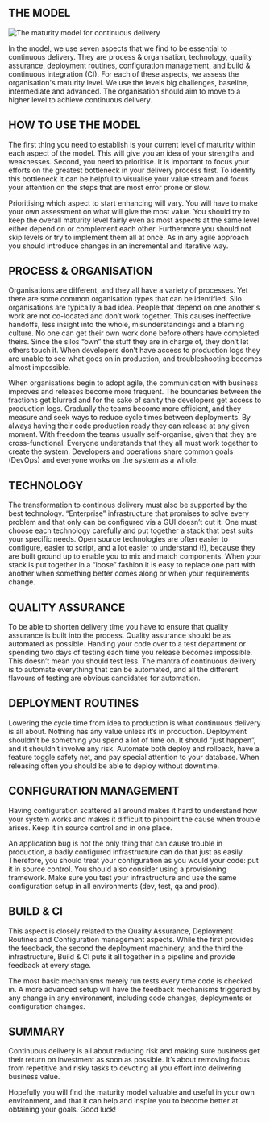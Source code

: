 THE MODEL
---------

![The maturity model for continuous delivery](http://bekkopen.github.io/maturity-model)

In the model, we use seven aspects that we find to be essential to continuous delivery. They are process & organisation, technology, quality assurance, deployment routines, configuration management, and build & continuous integration (CI). For each of these aspects, we assess the organisation's maturity level. We use the levels big challenges, baseline, intermediate and advanced. The organisation should aim to move to a higher level to achieve continuous delivery.

HOW TO USE THE MODEL
--------------------

The first thing you need to establish is your current level of maturity within each aspect of the model. This will give you an idea of your strengths and weaknesses. Second, you need to prioritise. It is important to focus your efforts on the greatest bottleneck in your delivery process first. To identify this bottleneck it can be helpful to visualise your value stream and focus your attention on the steps that are most error prone or slow.

Prioritising which aspect to start enhancing will vary. You will have to make your own assessment on what will give the most value. You should try to keep the overall maturity level fairly even as most aspects at the same level either depend on or complement each other. Furthermore you should not skip levels or try to implement them all at once. As in any agile approach you should introduce changes in an incremental and iterative way.

PROCESS & ORGANISATION
----------------------

Organisations are different, and they all have a variety of processes. Yet there are some common organisation types that can be identified. Silo organisations are typically a bad idea. People that depend on one another's work are not co-located and don’t work together. This causes ineffective handoffs, less insight into the whole, misunderstandings and a blaming culture. No one can get their own work done before others have completed theirs. Since the silos “own” the stuff they are in charge of, they don’t let others touch it. When developers don’t have access to production logs they are unable to see what goes on in production, and troubleshooting becomes almost impossible.

When organisations begin to adopt agile, the communication with business improves and releases become more frequent. The boundaries between the fractions get blurred and for the sake of sanity the developers get access to production logs. Gradually the teams become more efficient, and they measure and seek ways to reduce cycle times between deployments. By always having their code production ready they can release at any given moment. With freedom the teams usually self-organise, given that they are cross-functional. Everyone understands that they all must work together to create the system. Developers and operations share common goals (DevOps) and everyone works on the system as a whole.

TECHNOLOGY
----------

The transformation to continous delivery must also be supported by the best technology. “Enterprise” infrastructure that promises to solve every problem and that only can be configured via a GUI doesn’t cut it. One must choose each technology carefully and put together a stack that best suits your specific needs. Open source technologies are often easier to configure, easier to script, and a lot easier to understand (!), because they are built ground up to enable you to mix and match components. When your stack is put together in a “loose” fashion it is easy to replace one part with another when something better comes along or when your requirements change.

QUALITY ASSURANCE
-----------------

To be able to shorten delivery time you have to ensure that quality assurance is built into the process. Quality assurance should be as automated as possible. Handing your code over to a test department or spending two days of testing each time you release becomes impossible. This doesn’t mean you should test less. The mantra of continuous delivery is to automate everything that can be automated, and all the different flavours of testing are obvious candidates for automation.

DEPLOYMENT ROUTINES
-------------------

Lowering the cycle time from idea to production is what continuous delivery is all about. Nothing has any value unless it’s in production. Deployment shouldn’t be something you spend a lot of time on. It should “just happen”, and it shouldn’t involve any risk. Automate both deploy and rollback, have a feature toggle safety net, and pay special attention to your database. When releasing often you should be able to deploy without downtime.

CONFIGURATION MANAGEMENT
------------------------

Having configuration scattered all around makes it hard to understand how your system works and makes it difficult to pinpoint the cause when trouble arises. Keep it in source control and in one place.

An application bug is not the only thing that can cause trouble in production, a badly configured infrastructure can do that just as easily. Therefore, you should treat your configuration as you would your code: put it in source control. You should also consider using a provisioning framework. Make sure you test your infrastructure and use the same configuration setup in all environments (dev, test, qa and prod).

BUILD & CI
----------

This aspect is closely related to the Quality Assurance, Deployment Routines and Configuration management aspects. While the first provides the feedback, the second the deployment machinery, and the third the infrastructure, Build & CI puts it all together in a pipeline and provide feedback at every stage.

The most basic mechanisms merely run tests every time code is checked in. A more advanced setup will have the feedback mechanisms triggered by any change in any environment, including code changes, deployments or configuration changes.

SUMMARY
-------

Continuous delivery is all about reducing risk and making sure business get their return on investment as soon as possible. It’s about removing focus from repetitive and risky tasks to devoting all you effort into delivering business value.

Hopefully you will find the maturity model valuable and useful in your own environment, and that it can help and inspire you to become better at obtaining your goals. Good luck!

